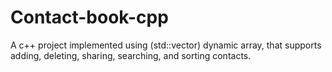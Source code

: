 # Contact-book-cpp
A c++ project implemented using (std::vector) dynamic array, that supports adding, deleting, sharing, searching, and sorting contacts.
